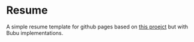 # Resume
A simple resume template for github pages based on [this proejct](https://github.com/bedimcode/responsive-portfolio-website-Alexa) but with Bubu implementations.
